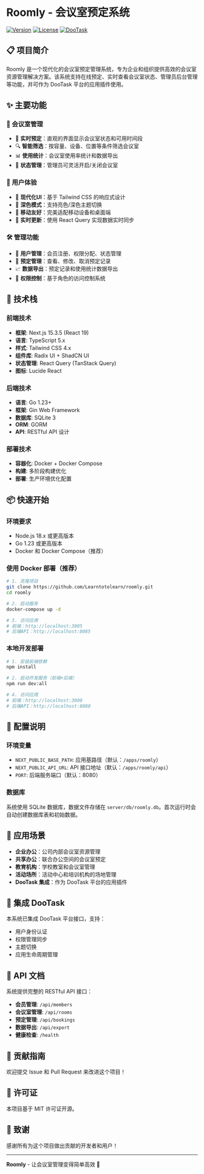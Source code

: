 # Roomly - 会议室预定系统

[![Version](https://img.shields.io/badge/version-0.1.0-blue.svg)](https://github.com/your-org/roomly)
[![License](https://img.shields.io/badge/license-MIT-green.svg)](LICENSE)
[![DooTask](https://img.shields.io/badge/DooTask-Plugin-orange.svg)](https://dootask.com)

## 📋 项目简介

Roomly 是一个现代化的会议室预定管理系统，专为企业和组织提供高效的会议室资源管理解决方案。该系统支持在线预定、实时查看会议室状态、管理员后台管理等功能，并可作为 DooTask 平台的应用插件使用。

## ✨ 主要功能

### 🏢 会议室管理
- 📅 **实时预定**：直观的界面显示会议室状态和可用时间段
- 🔍 **智能筛选**：按容量、设备、位置等条件筛选会议室
- 📊 **使用统计**：会议室使用率统计和数据导出
- 🔧 **状态管理**：管理员可灵活开启/关闭会议室

### 👥 用户体验
- 🎨 **现代化UI**：基于 Tailwind CSS 的响应式设计
- 🌙 **深色模式**：支持亮色/深色主题切换
- 📱 **移动友好**：完美适配移动设备和桌面端
- 🔄 **实时更新**：使用 React Query 实现数据实时同步

### 🛠️ 管理功能
- 👤 **用户管理**：会员注册、权限分配、状态管理
- 📝 **预定管理**：查看、修改、取消预定记录
- 📈 **数据导出**：预定记录和使用统计数据导出
- 🔐 **权限控制**：基于角色的访问控制系统

## 🚀 技术栈

### 前端技术
- **框架**: Next.js 15.3.5 (React 19)
- **语言**: TypeScript 5.x
- **样式**: Tailwind CSS 4.x
- **组件库**: Radix UI + ShadCN UI
- **状态管理**: React Query (TanStack Query)
- **图标**: Lucide React

### 后端技术
- **语言**: Go 1.23+
- **框架**: Gin Web Framework
- **数据库**: SQLite 3
- **ORM**: GORM
- **API**: RESTful API 设计

### 部署技术
- **容器化**: Docker + Docker Compose
- **构建**: 多阶段构建优化
- **部署**: 生产环境优化配置

## 📦 快速开始

### 环境要求
- Node.js 18.x 或更高版本
- Go 1.23 或更高版本
- Docker 和 Docker Compose（推荐）

### 使用 Docker 部署（推荐）

```bash
# 1. 克隆项目
git clone https://github.com/Learntotolearn/roomly.git
cd roomly

# 2. 启动服务
docker-compose up -d

# 3. 访问应用
# 前端：http://localhost:3005
# 后端API：http://localhost:8085
```

### 本地开发部署

```bash
# 1. 安装前端依赖
npm install

# 2. 启动开发服务（前端+后端）
npm run dev:all

# 4. 访问应用
# 前端：http://localhost:3000
# 后端API：http://localhost:8080
```

## 🔧 配置说明

### 环境变量
- `NEXT_PUBLIC_BASE_PATH`: 应用基路径（默认：`/apps/roomly`）
- `NEXT_PUBLIC_API_URL`: API 接口地址（默认：`/apps/roomly/api`）
- `PORT`: 后端服务端口（默认：8080）

### 数据库
系统使用 SQLite 数据库，数据文件存储在 `server/db/roomly.db`。首次运行时会自动创建数据库表和初始数据。

## 🎯 应用场景

- **企业办公**：公司内部会议室资源管理
- **共享办公**：联合办公空间的会议室预定
- **教育机构**：学校教室和会议室管理
- **活动场所**：活动中心和培训机构的场地管理
- **DooTask 集成**：作为 DooTask 平台的应用插件

## 🔗 集成 DooTask

本系统已集成 DooTask 平台接口，支持：
- 用户身份认证
- 权限管理同步
- 主题切换
- 应用生命周期管理

## 📝 API 文档

系统提供完整的 RESTful API 接口：

- **会员管理**: `/api/members`
- **会议室管理**: `/api/rooms`
- **预定管理**: `/api/bookings`
- **数据导出**: `/api/export`
- **健康检查**: `/health`

## 🤝 贡献指南

欢迎提交 Issue 和 Pull Request 来改进这个项目！

## 📄 许可证

本项目基于 MIT 许可证开源。

## 🙏 致谢

感谢所有为这个项目做出贡献的开发者和用户！

---

**Roomly** - 让会议室管理变得简单高效 🚀
